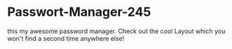 # Passwort-Manager-245
this my awesome password manager. Check out the cool Layout which you won't find a second time anywhere else!